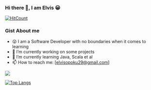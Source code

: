 ### Hi there 👋, I am Elvis 😀

[![HitCount](http://hits.dwyl.com/Elvis020/Elvis-Documentary.svg)](http://hits.dwyl.com/Elvis020/Elvis-Documentary)


### Gist About me
- 😜 I am a Software Developer with no boundaries when it comes to learning 
- 🔭 I’m currently working on some projects
- 🌱 I’m currently learning Java, Scala et al
- 📫 How to reach me: [elvisopoku29@gmail.com]

<img src="https://github-readme-stats.vercel.app/api?username=Elvis020&show_icons=true&theme=radical">


[![Top Langs](https://github-readme-stats.vercel.app/api/top-langs/?username=elvis020&layout=compact&theme=radical)](https://github.com/elvis020/github-readme-stats)

<!--
**Elvis020/Elvis020** is a ✨ _special_ ✨ repository because its `README.md` (this file) appears on your GitHub profile.

-->
